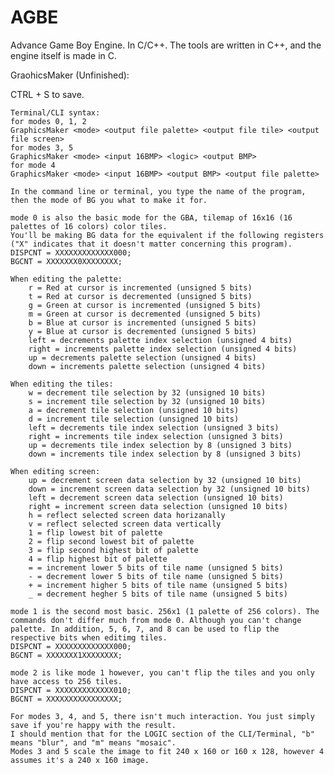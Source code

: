 # AGBE
Advance Game Boy Engine. In C/C++. The tools are written in C++, and the engine itself is made in C.

GraohicsMaker (Unfinished):

CTRL + S to save.

    Terminal/CLI syntax:
    for modes 0, 1, 2
    GraphicsMaker <mode> <output file palette> <output file tile> <output file screen>
    for modes 3, 5
    GraphicsMaker <mode> <input 16BMP> <logic> <output BMP>
    for mode 4
    GraphicsMaker <mode> <input 16BMP> <output BMP> <output file palette>

    In the command line or terminal, you type the name of the program, then the mode of BG you what to make it for.

    mode 0 is also the basic mode for the GBA, tilemap of 16x16 (16 palettes of 16 colors) color tiles.
    You'll be making BG data for the equivalent if the following registers ("X" indicates that it doesn't matter concerning this program).
    DISPCNT = XXXXXXXXXXXXX000;
    BGCNT = XXXXXXX0XXXXXXXX;

    When editing the palette:
        r = Red at cursor is incremented (unsigned 5 bits)
        t = Red at cursor is decremented (unsigned 5 bits)
        g = Green at cursor is incremented (unsigned 5 bits)
        m = Green at cursor is decremented (unsigned 5 bits)
        b = Blue at cursor is incremented (unsigned 5 bits)
        y = Blue at cursor is decremented (unsigned 5 bits)
        left = decrements palette index selection (unsigned 4 bits)
        right = increments palette index selection (unsigned 4 bits)
        up = decrements palette selection (unsigned 4 bits)
        down = increments palette selection (unsigned 4 bits)

    When editing the tiles:
        w = decrement tile selection by 32 (unsigned 10 bits)
        s = increment tile selection by 32 (unsigned 10 bits)
        a = decrement tile selection (unsigned 10 bits)
        d = increment tile selection (unsigned 10 bits)
        left = decrements tile index selection (unsigned 3 bits)
        right = increments tile index selection (unsigned 3 bits)
        up = decrements tile index selection by 8 (unsigned 3 bits)
        down = increments tile index selection by 8 (unsigned 3 bits)
    
    When editing screen:
        up = decrement screen data selection by 32 (unsigned 10 bits)
        down = increment screen data selection by 32 (unsigned 10 bits)
        left = decrement screen data selection (unsigned 10 bits)
        right = increment screen data selection (unsigned 10 bits)
        h = reflect selected screen data horizanally
        v = reflect selected screen data vertically
        1 = flip lowest bit of palette
        2 = flip second lowest bit of palette
        3 = flip second highest bit of palette
        4 = flip highest bit of palette
        = = increment lower 5 bits of tile name (unsigned 5 bits)
        - = decrement lower 5 bits of tile name (unsigned 5 bits)
        + = increment higher 5 bits of tile name (unsigned 5 bits)
        _ = decrement hegher 5 bits of tile name (unsigned 5 bits)
        
    mode 1 is the second most basic. 256x1 (1 palette of 256 colors). The commands don't differ much from mode 0. Although you can't change palette. In addition, 5, 6, 7, and 8 can be used to flip the respective bits when editimg tiles.
    DISPCNT = XXXXXXXXXXXXX000;
    BGCNT = XXXXXXX1XXXXXXXX;
    
    mode 2 is like mode 1 however, you can't flip the tiles and you only have access to 256 tiles.
    DISPCNT = XXXXXXXXXXXXX010;
    BGCNT = XXXXXXXXXXXXXXXX;
    
    For modes 3, 4, and 5, there isn't much interaction. You just simply save if you're happy with the result.
    I should mention that for the LOGIC section of the CLI/Terminal, "b" means "blur", and "m" means "mosaic".
    Modes 3 and 5 scale the image to fit 240 x 160 or 160 x 128, however 4 assumes it's a 240 x 160 image.

